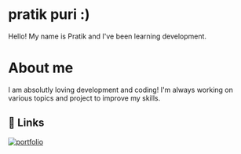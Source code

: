 # pratik puri :)

Hello! My name is Pratik and I've been learning development.

# About me 
I am absolutly loving development and coding! I'm always working on various topics and project to improve my skills.


## 🔗 Links
[![portfolio](https://img.shields.io/badge/my_portfolio-000?style=for-the-badge&logo=ko-fi&logoColor=white)](https://pratikpr8.github.io/portfolio-new/)

